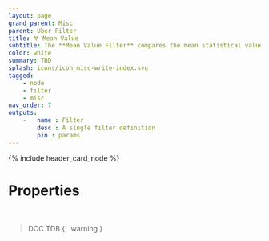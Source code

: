 ```yaml
---
layout: page
grand_parent: Misc
parent: Uber Filter
title: 🝖 Mean Value
subtitle: The **Mean Value Filter** compares the mean statistical value of two attributes
color: white
summary: TBD
splash: icons/icon_misc-write-index.svg
tagged: 
    - node
    - filter
    - misc
nav_order: 7
outputs:
    -   name : Filter
        desc : A single filter definition
        pin : params
---
```


{% include header_card_node %}

# Properties
<br>

> DOC TDB
{: .warning }